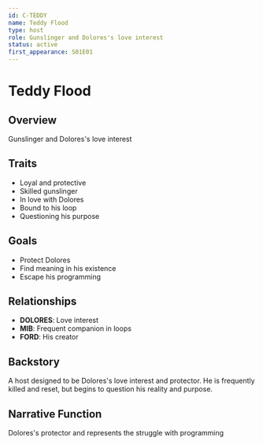 ```yaml
---
id: C-TEDDY
name: Teddy Flood
type: host
role: Gunslinger and Dolores's love interest
status: active
first_appearance: S01E01
---
```


# Teddy Flood

## Overview
Gunslinger and Dolores's love interest

## Traits
- Loyal and protective
- Skilled gunslinger
- In love with Dolores
- Bound to his loop
- Questioning his purpose

## Goals
- Protect Dolores
- Find meaning in his existence
- Escape his programming

## Relationships
- **DOLORES**: Love interest
- **MIB**: Frequent companion in loops
- **FORD**: His creator

## Backstory
A host designed to be Dolores's love interest and protector. He is frequently killed and reset, but begins to question his reality and purpose.

## Narrative Function
Dolores's protector and represents the struggle with programming
